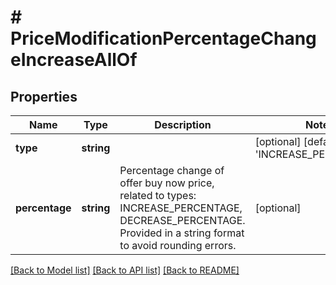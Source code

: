 # # PriceModificationPercentageChangeIncreaseAllOf

## Properties

Name | Type | Description | Notes
------------ | ------------- | ------------- | -------------
**type** | **string** |  | [optional] [default to 'INCREASE_PERCENTAGE']
**percentage** | **string** | Percentage change of offer buy now price, related to types: INCREASE_PERCENTAGE, DECREASE_PERCENTAGE. Provided in a string format to avoid rounding errors. | [optional]

[[Back to Model list]](../../README.md#models) [[Back to API list]](../../README.md#endpoints) [[Back to README]](../../README.md)
